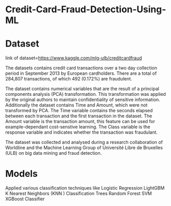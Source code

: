 # Credit-Card-Fraud-Detection-Using-ML
# Dataset
link of dataset=https://www.kaggle.com/mlg-ulb/creditcardfraud

The datasets contains credit card transactions over a two day collection period in September 2013 by European cardholders. There are a total of 284,807 transactions, of which 492 (0.172%) are fraudulent.

The dataset contains numerical variables that are the result of a principal components analysis (PCA) transformation. This transformation was applied by the original authors to maintain confidentiality of sensitive information. Additionally the dataset contains Time and Amount, which were not transformed by PCA. The Time variable contains the seconds elapsed between each transaction and the first transaction in the dataset. The Amount variable is the transaction amount, this feature can be used for example-dependant cost-senstive learning. The Class variable is the response variable and indicates whether the transaction was fraudulant.

The dataset was collected and analysed during a research collaboration of Worldline and the Machine Learning Group of Université Libre de Bruxelles (ULB) on big data mining and fraud detection.

# Models
Applied various classification techniques like 
Logistic Regression 
LightGBM
K Nearest Neighbors (KNN )
Classification Trees
Random Forest 
SVM
XGBoost Classifier

